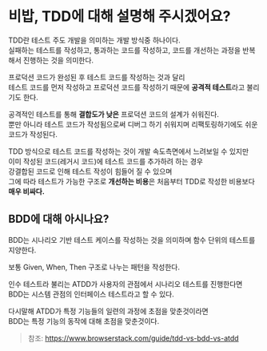 # 비밥, TDD에 대해 설명해 주시겠어요?

TDD란 테스트 주도 개발을 의미하는 개발 방식중 하나이다.  
실패하는 테스트를 작성하고, 통과하는 코드를 작성하고, 코드를 개선하는 과정을 반복해서 진행하는 것을 의미한다.

프로덕션 코드가 완성된 후 테스트 코드를 작성하는 것과 달리  
테스트 코드를 먼저 작성하고 프로덕션 코드를 작성하기 때문에 **공격적 테스트**라고 불리기도 한다.

공격적인 테스트를 통해 **결합도가 낮은** 프로덕션 코드의 설계가 쉬워진다.  
뿐만 아니라 테스트 코드가 작성됨으로써 디버그 하기 쉬워지며 리팩토링하기에도 쉬운 코드가 작성된다.

TDD 방식으로 테스트 코드를 작성하는 것이 개발 속도측면에서 느려보일 수 있지만  
이미 작성된 코드(레거시 코드)에 테스트 코드를 추가하려 하는 경우  
강결합된 코드로 인해 테스트 작성이 힘들어 질 수 있으며  
그에 따라 테스트가 가능한 구조로 **개선하는 비용**은 처음부터 TDD로 작성한 비용보다 **매우 비싸다.**

## BDD에 대해 아시나요?

BDD는 시나리오 기반 테스트 케이스를 작성하는 것을 의미하며 함수 단위의 테스트를 지양한다.

보통 Given, When, Then 구조로 나누는 패턴을 작성한다.

인수 테스트라 불리는 ATDD가 사용자의 관점에서 시나리오 테스트를 진행한다면  
BDD는 시스템 관점의 인터페이스 테스트라고 할 수 있다. 

다시말해 ATDD가 특정 기능들의 일련의 과정에 초점을 맞춘것이라면  
BDD는 특정 기능의 동작에 대해 초점을 맞춘것이다.

> 참조: https://www.browserstack.com/guide/tdd-vs-bdd-vs-atdd

